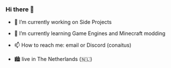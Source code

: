 ### Hi there 👋

- 🔭 I’m currently working on Side Projects
- 🌱 I’m currently learning Game Engines and Minecraft modding
- 📫 How to reach me: email or Discord (conaitus)

- 🏙 live in The Netherlands (🇳🇱)
